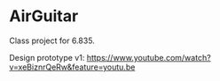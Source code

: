 # AirGuitar
Class project for 6.835. 

Design prototype v1: https://www.youtube.com/watch?v=xeBiznrQeRw&feature=youtu.be
